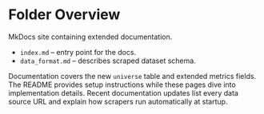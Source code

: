 # Folder Overview

MkDocs site containing extended documentation.
- `index.md` – entry point for the docs.
- `data_format.md` – describes scraped dataset schema.

Documentation covers the new `universe` table and extended metrics fields.
The README provides setup instructions while these pages dive into
implementation details. Recent documentation updates list every data source URL
and explain how scrapers run automatically at startup.
